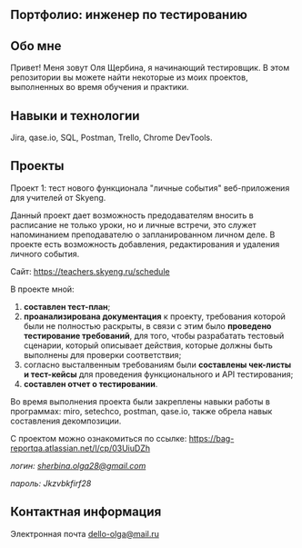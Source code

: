 ## Портфолио: инженер по тестированию
## Обо мне
Привет! Меня зовут Оля Щербина, я начинающий тестировщик.
В этом репозитории вы можете найти некоторые из моих проектов, выполненных во время обучения и практики.
## Навыки и технологии
Jira, qase.io, SQL, Postman, Trello,
Chrome DevTools.
## Проекты
Проект 1: тест нового функционала "личные события" веб-приложения для учителей от Skyeng.

Данный проект дает возможность предодавателям вносить в расписание не только уроки, но и личные встречи, это служет напоминанием преподавателю о запланированном личном деле. В проекте есть возможность добавления, редактирования и удаления личного события.

Сайт: https://teachers.skyeng.ru/schedule

В проекте мной:
1. **составлен тест-план**;
1. **проанализирована документация** к проекту, требования которой были не полностью раскрыты, в связи с этим было **проведено тестирование требований**,  для того, чтобы разрабатать тестовый сценарии, который описывает действия, которые должны быть выполнены для проверки соответствия;
1. согласно высталвенным требованиям были **составлены чек-листы и тест-кейсы** для проведения функционального и API тестирования;
1. **составлен отчет о тестировании**.

Во время выполнения проекта были закреплены навыки работы в программах: miro, setechco, postman, qase.io, также обрела навык составления декомпозиции.

С проектом можно ознакомиться по ссылке:
https://bag-reportqa.atlassian.net/l/cp/03UiuDZh

*логин: sherbina.olga28@gmail.com*

*пароль: Jkzvbkfirf28*

## Контактная информация
Электронная почта dello-olga@mail.ru
